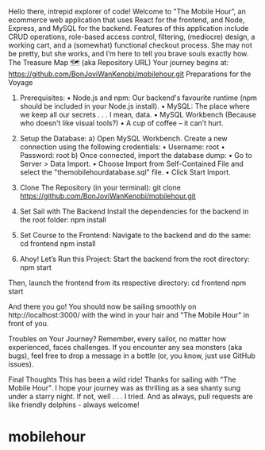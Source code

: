 Hello there, intrepid explorer of code!
Welcome to "The Mobile Hour”, an ecommerce web application that uses React for the frontend, and Node, Express, and MySQL for the backend. Features of this application include CRUD operations, role-based access control, filtering, (mediocre) design, a working cart, and a (somewhat) functional checkout process. She may not be pretty, but she works, and I’m here to tell you brave souls exactly how. 
The Treasure Map 🗺️ (aka Repository URL)
Your journey begins at: https://github.com/BonJoviWanKenobi/mobilehour.git
Preparations for the Voyage
1.	Prerequisites:
•	Node.js and npm: Our backend's favourite runtime (npm should be included in your Node.js install). 
•	MySQL: The place where we keep all our secrets . . . I mean, data.
•	MySQL Workbench (Because who doesn't like visual tools?)
•	A cup of coffee – it can’t hurt. 

2.	Setup the Database:
a)	Open MySQL Workbench. Create a new connection using the following credentials:
•	Username: root
•	Password: root
b)	Once connected, import the database dump:
•	Go to Server > Data Import.
•	Choose Import from Self-Contained File and select the "themobilehourdatabase.sql" file.
•	Click Start Import.

3.	Clone The Repository (in your terminal):
  git clone https://github.com/BonJoviWanKenobi/mobilehour.git


5.	Set Sail with The Backend 
  Install the dependencies for the backend in the root folder:
  npm install
 

7.	Set Course to the Frontend:
Navigate to the backend and do the same:
  cd frontend
  npm install

9.	Ahoy! Let’s Run this Project:
Start the backend from the root directory:
  npm start
 
Then, launch the frontend from its respective directory:
  cd frontend
  npm start

And there you go! You should now be sailing smoothly on http://localhost:3000/ with the wind in your hair and "The Mobile Hour" in front of you.

Troubles on Your Journey? 
Remember, every sailor, no matter how experienced, faces challenges. If you encounter any sea monsters (aka bugs), feel free to drop a message in a bottle (or, you know, just use GitHub issues).

Final Thoughts 
This has been a wild ride! Thanks for sailing with "The Mobile Hour". I hope your journey was as thrilling as a sea shanty sung under a starry night. If not, well . . . I  tried. And as always, pull requests are like friendly dolphins - always welcome!
# mobilehour
